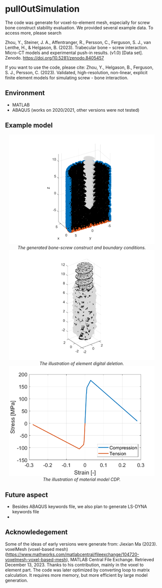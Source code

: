 # pullOutSimulation

The code was generate for voxel-to-element mesh, especially for screw bone construct stability evaluation. We provided several example data. To access more, please search 

Zhou, Y., Steiner, J. A., Affentranger, R., Persson, C., Ferguson, S. J., van Lenthe, H., & Helgason, B. (2023). Trabecular bone – screw interaction. Micro-CT models and experimental push-in results. (v1.0) [Data set]. Zenodo. https://doi.org/10.5281/zenodo.8405457

If you want to use the code, please cite:
Zhou, Y., Helgason, B., Ferguson, S. J., Persson, C. (2023). Validated, high-resolution, non-linear, explicit finite element models for simulating screw - bone interaction.

## Environment
* MATLAB
* ABAQUS (works on 2020/2021, other versions were not tested)

## Example model
<p align="center">
    <img src="Figs/screwBoneMesh.png" width="480"> <br />
    <em> The generated bone-screw construct and boundary conditions. </em>
    <img src="Figs/screwBoneMeshDel.png" width="480"> <br />
    <em> The illustration of element digital deletion. </em>
    <img src="Figs/stressStrainCurve.png" width="480"> <br />
    <em> The illustration of material model CDP. </em>
</p>

## Future aspect
* Besides ABAQUS keywords file, we also plan to generate LS-DYNA keywords file
* 

## Acknowledegement
Some of the ideas of early versions were generate from: Jiexian Ma (2023). voxelMesh (voxel-based mesh) (https://www.mathworks.com/matlabcentral/fileexchange/104720-voxelmesh-voxel-based-mesh), MATLAB Central File Exchange. Retrieved December 13, 2023.
Thanks to his contribution, mainly in the voxel to element part. The code was later optimized by converting loop to matrix calculation. It requires more memory, but more efficient by large model generation.